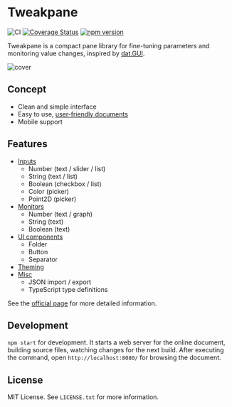 # Tweakpane
![CI](https://github.com/cocopon/tweakpane/workflows/CI/badge.svg)
[![Coverage Status](https://coveralls.io/repos/github/cocopon/tweakpane/badge.svg)](https://coveralls.io/github/cocopon/tweakpane)
[![npm version](https://badge.fury.io/js/tweakpane.svg)](https://badge.fury.io/js/tweakpane)


Tweakpane is a compact pane library for fine-tuning parameters and monitoring
value changes, inspired by [dat.GUI][].

![cover](https://user-images.githubusercontent.com/602961/86352755-41ec8e80-bca1-11ea-8b68-294a0f8b916f.jpg)




## Concept
- Clean and simple interface
- Easy to use, [user-friendly documents][documents]
- Mobile support




## Features
- [Inputs](https://cocopon.github.io/tweakpane/input.html)
  - Number (text / slider / list)
  - String (text / list)
  - Boolean (checkbox / list)
  - Color (picker)
  - Point2D (picker)
- [Monitors](https://cocopon.github.io/tweakpane/monitor.html)
  - Number (text / graph)
  - String (text)
  - Boolean (text)
- [UI components](https://cocopon.github.io/tweakpane/ui-components.html)
  - Folder
  - Button
  - Separator
- [Theming](https://cocopon.github.io/tweakpane/theming.html)
- [Misc](https://cocopon.github.io/tweakpane/misc.html)
  - JSON import / export
  - TypeScript type definitions

See the [official page][documents] for more detailed information.




## Development
`npm start` for development. It starts a web server for the online document,
building source files, watching changes for the next build. After executing the
command, open `http://localhost:8080/` for browsing the document.




## License
MIT License. See `LICENSE.txt` for more information.




[dat.GUI]: https://github.com/dataarts/dat.gui
[documents]: https://cocopon.github.io/tweakpane/
